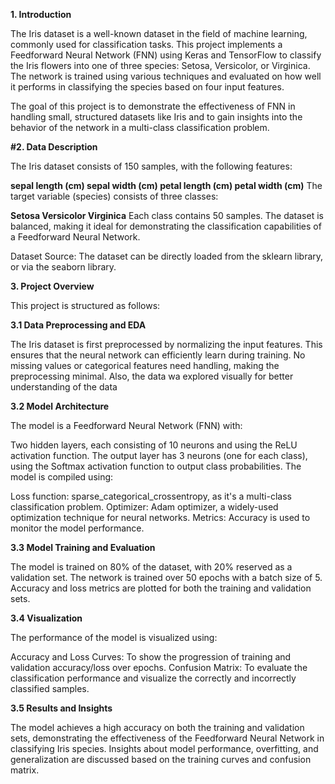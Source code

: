 **1. Introduction**

The Iris dataset is a well-known dataset in the field of machine learning, commonly used for classification tasks. This project implements a Feedforward Neural Network (FNN) using Keras and TensorFlow to classify the Iris flowers into one of three species: Setosa, Versicolor, or Virginica. The network is trained using various techniques and evaluated on how well it performs in classifying the species based on four input features.

The goal of this project is to demonstrate the effectiveness of FNN in handling small, structured datasets like Iris and to gain insights into the behavior of the network in a multi-class classification problem.

**#2. Data Description**

The Iris dataset consists of 150 samples, with the following features:

**sepal length (cm)
sepal width (cm)
petal length (cm)
petal width (cm)**
The target variable (species) consists of three classes:

**Setosa
Versicolor
Virginica**
Each class contains 50 samples. The dataset is balanced, making it ideal for demonstrating the classification capabilities of a Feedforward Neural Network.

Dataset Source: The dataset can be directly loaded from the sklearn library, or via the seaborn library.

**3. Project Overview**

This project is structured as follows:

**3.1 Data Preprocessing and EDA**

The Iris dataset is first preprocessed by normalizing the input features. This ensures that the neural network can efficiently learn during training. No missing values or categorical features need handling, making the preprocessing minimal. Also, the data wa explored visually for better understanding of the data

**3.2 Model Architecture**

The model is a Feedforward Neural Network (FNN) with:

Two hidden layers, each consisting of 10 neurons and using the ReLU activation function.
The output layer has 3 neurons (one for each class), using the Softmax activation function to output class probabilities.
The model is compiled using:

Loss function: sparse_categorical_crossentropy, as it's a multi-class classification problem.
Optimizer: Adam optimizer, a widely-used optimization technique for neural networks.
Metrics: Accuracy is used to monitor the model performance.

**3.3 Model Training and Evaluation**

The model is trained on 80% of the dataset, with 20% reserved as a validation set. The network is trained over 50 epochs with a batch size of 5. Accuracy and loss metrics are plotted for both the training and validation sets.

**3.4 Visualization**

The performance of the model is visualized using:

Accuracy and Loss Curves: To show the progression of training and validation accuracy/loss over epochs.
Confusion Matrix: To evaluate the classification performance and visualize the correctly and incorrectly classified samples.

**3.5 Results and Insights**

The model achieves a high accuracy on both the training and validation sets, demonstrating the effectiveness of the Feedforward Neural Network in classifying Iris species. Insights about model performance, overfitting, and generalization are discussed based on the training curves and confusion matrix.
